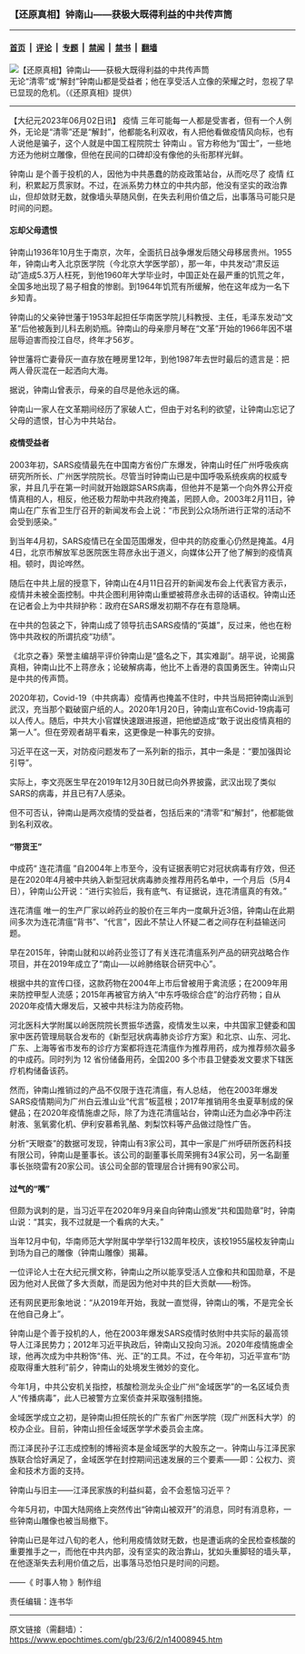 ### 【还原真相】钟南山——获极大既得利益的中共传声筒

---

#### [首页](../../../..?n14008945) &nbsp;|&nbsp; [评论](../../../../../epoch-comment?n14008945) &nbsp;|&nbsp; [专题](../../../../../epoch-special?n14008945) &nbsp;|&nbsp; [禁闻](../../../../../epoch-news?n14008945) &nbsp;|&nbsp; [禁书](../../../../../books?n14008945) &nbsp;|&nbsp; [翻墙](https://github.com/gfw-breaker/nogfw/blob/master/README.md?n14008945)


<div><img alt="【还原真相】钟南山——获极大既得利益的中共传声筒" class="attachment-djy_600_400 size-djy_600_400 wp-post-image" src="https://i.epochtimes.com/assets/uploads/2023/06/id14008957-1200x800-600x400.jpg"/>
<div class="caption">
 无论“清零”或“解封”钟南山都是受益者；他在享受活人立像的荣耀之时，忽视了早已显现的危机。（《还原真相》提供）
</div></div><hr/><div class="post_content" id="artbody" itemprop="articleBody">
 <!-- article content begin -->
 <p>
  【大纪元2023年06月02日讯】
  <ok href="https://www.epochtimes.com/gb/tag/%E7%96%AB%E6%83%85.html">
   疫情
  </ok>
  三年可能每一人都是受害者，但有一个人例外，无论是“清零”还是“解封”，他都能名利双收，有人把他看做疫情风向标，也有人说他是骗子，这个人就是中国工程院院士
  <ok href="https://www.epochtimes.com/gb/tag/%E9%92%9F%E5%8D%97%E5%B1%B1.html">
   钟南山
  </ok>
  。官方称他为“国士”，一些地方还为他树立雕像，但他在民间的口碑却没有像他的头衔那样光鲜。
 </p>
 <p>
  <ok href="https://www.epochtimes.com/gb/tag/%E9%92%9F%E5%8D%97%E5%B1%B1.html">
   钟南山
  </ok>
  是个善于投机的人，因他为中共愚蠢的防疫政策站台，从而吃尽了
  <ok href="https://www.epochtimes.com/gb/tag/%E7%96%AB%E6%83%85.html">
   疫情
  </ok>
  红利，积累起万贯家财。不过，在派系势力林立的中共内部，他没有坚实的政治靠山，但却敛财无数，就像墙头草随风倒，在失去利用价值之后，出事落马可能只是时间的问题。
 </p>
 <p>
  <center>
  </center>
  <h4>
   忘却父母遗恨
  </h4>
  <p>
   钟南山1936年10月生于南京，次年，全面抗日战争爆发后随父母移居贵州。1955年，钟南山考入北京医学院（今北京大学医学部），那一年，中共发动“肃反运动”造成5.3万人枉死，到他1960年大学毕业时，中国正处在最严重的饥荒之年，全国多地出现了易子相食的惨剧。到1964年饥荒有所缓解，他在这年成为一名下乡知青。
  </p>
  <p>
   钟南山的父亲钟世藩于1953年起担任华南医学院儿科教授、主任，毛泽东发动“文革”后他被轰到儿科去刷奶瓶。钟南山的母亲廖月琴在“文革”开始的1966年因不堪屈辱迫害而投江自尽，终年才56岁。
  </p>
  <p>
   钟世藩将亡妻骨灰一直存放在睡房里12年，到他1987年去世时最后的遗言是：把两人骨灰混在一起洒向大海。
  </p>
  <p>
   据说，钟南山曾表示，母亲的自尽是他永远的痛。
  </p>
  <p>
   钟南山一家人在文革期间经历了家破人亡，但由于对名利的欲望，让钟南山忘记了父母的遗恨，甘心为中共站台。
  </p>
  <h4>
   疫情受益者
  </h4>
  <p>
   2003年初，SARS疫情最先在中国南方省份广东爆发，钟南山时任广州呼吸疾病研究所所长、广州医学院院长。尽管当时钟南山已是中国呼吸系统疾病的权威专家，并且几乎在第一时间就开始跟踪SARS病毒，但他并不是第一个向外界公开疫情真相的人，相反，他还极力帮助中共政府掩盖，罔顾人命。2003年2月11日，钟南山在广东省卫生厅召开的新闻发布会上说：“市民到公众场所进行正常的活动不会受到感染。”
  </p>
  <p>
   到当年4月初，SARS疫情已在全国范围爆发，但中共的防疫重心仍然是掩盖。4月4日，北京市解放军总医院医生蒋彦永出于道义，向媒体公开了他了解到的疫情真相。顿时，舆论哗然。
  </p>
  <p>
   随后在中共上层的授意下，钟南山在4月11日召开的新闻发布会上代表官方表示，疫情并未被全面控制。中共企图利用钟南山重塑被蒋彦永击碎的话语权。钟南山还在记者会上为中共辩护称：政府在SARS爆发初期不存在有意隐瞒。
  </p>
  <p>
   在中共的包装之下，钟南山成了领导抗击SARS疫情的“英雄”，反过来，他也在粉饰中共政权的所谓抗疫“功绩”。
  </p>
  <p>
   《北京之春》荣誉主编胡平评价钟南山是“盛名之下，其实难副”。胡平说，论揭露真相，钟南山比不上蒋彦永；论破解病毒，他比不上香港的袁国勇医生。钟南山只是中共的传声筒。
  </p>
  <p>
   2020年初，Covid-19（中共病毒）疫情再也掩盖不住时，中共当局把钟南山派到武汉，充当那个戳破窗户纸的人。2020年1月20日，钟南山宣布Covid-19病毒可以人传人。随后，中共大小官媒快速跟进报道，把他塑造成“敢于说出疫情真相的第一人”。但在旁观者胡平看来，这更像是一种事先的安排。
  </p>
  <p>
   习近平在这一天，对防疫问题发布了一系列新的指示，其中一条是：“要加强舆论引导”。
  </p>
  <p>
   实际上，李文亮医生早在2019年12月30日就已向外界披露，武汉出现了类似SARS的病毒，并且已有7人感染。
  </p>
  <p>
   但不可否认，钟南山是两次疫情的受益者，包括后来的“清零”和“解封”，他都能做到名利双收。
  </p>
  <p>
   <center>
   </center>
   <h4>
    “带货王”
   </h4>
   <p>
    中成药“
    <ok href="https://www.epochtimes.com/gb/tag/%E8%BF%9E%E8%8A%B1%E6%B8%85%E7%98%9F.html">
     连花清瘟
    </ok>
    ”自2004年上市至今，没有证据表明它对冠状病毒有疗效，但还是在2020年4月被中共纳入新型冠状病毒肺炎推荐用药名单中，一个月后（5月4日），钟南山公开说：“进行实验后，我有底气、有证据说，连花清瘟真的有效。”
   </p>
   <p>
    <ok href="https://www.epochtimes.com/gb/tag/%E8%BF%9E%E8%8A%B1%E6%B8%85%E7%98%9F.html">
     连花清瘟
    </ok>
    唯一的生产厂家以岭药业的股价在三年内一度飙升近3倍，钟南山在此期间多次为连花清瘟“背书”、“代言”，因此不禁让人怀疑二者之间存在利益输送问题。
   </p>
   <p>
    早在2015年，钟南山就和以岭药业签订了有关连花清瘟系列产品的研究战略合作项目，并在2019年成立了“南山──以岭肺络联合研究中心”。
   </p>
   <p>
    根据中共的宣传口径，这款药物在2004年上市后曾被用于禽流感；在2009年用来防控甲型人流感；2015年再被官方纳入“中东呼吸综合症”的治疗药物；自从2020年疫情大爆发后，又被中共标注为防疫药物。
   </p>
   <p>
    河北医科大学附属以岭医院院长贾振华透露，疫情发生以来，中共国家卫健委和国家中医药管理局联合发布的《新型冠状病毒肺炎诊疗方案》和北京、山东、河北、广东、上海等省市发布的诊疗方案都将连花清瘟作为推荐用药，成为推荐频次最多的中成药。同时列为 12 省份储备用药，全国200 多个市县卫健委发文要求下辖医疗机构储备该药。
   </p>
   <p>
    然而，钟南山推销过的产品不仅限于连花清瘟，有人总结， 他在2003年爆发SARS疫情期间为广州白云淮山业“代言”板蓝根；2017年推销用冬虫夏草制成的保健品；在2020年疫情施虐之际，除了为连花清瘟站台，钟南山还为血必净中药注射液、氢氧雾化机、伊利安慕希乳酪、刺梨饮料等产品做过隐性广告。
   </p>
   <p>
    分析“天眼查”的数据可发现，钟南山有3家公司，其中一家是广州呼研所医药科技有限公司，钟南山是董事长。该公司的副董事长周荣拥有34家公司，另一名副董事长张晓雷有20家公司。该公司全部的管理层合计拥有90家公司。
   </p>
   <h4>
    过气的“嘴”
   </h4>
   <p>
    但颇为讽刺的是，当习近平在2020年9月亲自向钟南山颁发“共和国勋章”时，钟南山说：“其实，我不过就是一个看病的大夫。”
   </p>
   <p>
    当年12月中旬，华南师范大学附属中学举行132周年校庆，该校1955届校友钟南山到场为自己的雕像（钟南山雕像）揭幕。
   </p>
   <p>
    一位评论人士在大纪元撰文称，钟南山之所以能享受活人立像和共和国勋章，不是因为他对人民做了多大贡献，而是因为他对中共的巨大贡献——粉饰。
   </p>
   <p>
    还有网民更形象地说：“从2019年开始，我就一直觉得，钟南山的嘴，不是完全长在他自己身上”。
   </p>
   <p>
    钟南山是个善于投机的人，他在2003年爆发SARS疫情时依附中共实际的最高领导人江泽民势力；2012年习近平执政后，钟南山又投向习派。2020年疫情施虐全球，他再次成为中共粉饰“伟、光、正”的工具。不过，在今年初，习近平宣布“防疫取得重大胜利”前夕，钟南山的处境发生微妙的变化。
   </p>
   <p>
    今年1月，中共公安机关指控，核酸检测龙头企业广州“金域医学”的一名区域负责人“传播病毒”，此人已被警方立案侦查并采取强制措施。
   </p>
   <p>
    金域医学成立之初，是钟南山担任院长的广东省广州医学院（现广州医科大学）的校办企业。目前，钟南山担任金域医学学术委员会主席。
   </p>
   <p>
    而江泽民孙子江志成控制的博裕资本是金域医学的大股东之一。钟南山与江泽民家族联合恰好满足了，金域医学在封控期间迅速发展的三个要素——即：公权力、资金和技术方面的支持。
   </p>
   <p>
    钟南山与旧主——江泽民家族的利益纠葛，会不会惹恼习近平？
   </p>
   <p>
    今年5月初，中国大陆网络上突然传出“钟南山被双开”的消息，同时有消息称，一些钟南山雕像也被当局撤下。
   </p>
   <p>
    钟南山已是年过八旬的老人，他利用疫情敛财无数，也是遭诟病的全民检查核酸的重要推手之一，而他在中共内部，没有坚实的政治靠山，犹如头重脚轻的墙头草，在他逐渐失去利用价值之后，出事落马恐怕只是时间的问题。
   </p>
   <p>
    ——《
    <ok href="https://www.epochtimes.com/gb/tag/%E6%99%82%E4%BA%8B%E4%BA%BA%E7%89%A9.html">
     时事人物
    </ok>
    》制作组
   </p>
   <p>
    责任编辑：连书华
   </p>
   <!-- article content end -->
   <div id="below_article_ad">
   </div>
  </p>
 </p>
</div>


---

原文链接（需翻墙）：https://www.epochtimes.com/gb/23/6/2/n14008945.htm